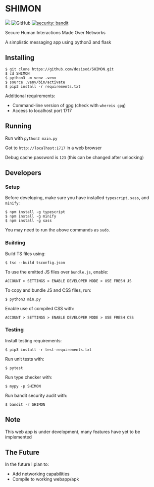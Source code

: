 # SHIMON

![](https://github.com/dosisod/SHIMON/workflows/tests/badge.svg) ![GitHub](https://img.shields.io/github/license/dosisod/SHIMON) [![security: bandit](https://img.shields.io/badge/security-bandit-yellow.svg)](https://github.com/PyCQA/bandit)

Secure Human Interactions Made Over Networks

A simplistic messaging app using python3 and flask

## Installing

```
$ git clone https://github.com/dosisod/SHIMON.git
$ cd SHIMON
$ python3 -m venv .venv
$ source .venv/bin/activate
$ pip3 install -r requirements.txt
```

Additional requirements:
* Command-line version of gpg (check with `whereis gpg`)
* Access to localhost port 1717

## Running

Run with `python3 main.py`

Got to `http://localhost:1717` in a web browser

Debug cache password is `123` (this can be changed after unlocking)

## Developers

### Setup

Before developing, make sure you have installed `typescript`, `sass`, and `minify`:

```
$ npm install -g typescript
$ npm install -g minify
$ npm install -g sass
```

You may need to run the above commands as `sudo`.

### Building

Build TS files using:

```
$ tsc --build tsconfig.json
```

To use the emitted JS files over `bundle.js`, enable:

`ACCOUNT > SETTINGS > ENABLE DEVELOPER MODE > USE FRESH JS`

To copy and bundle JS and CSS files, run:

```
$ python3 min.py
```

Enable use of compiled CSS with:

`ACCOUNT > SETTINGS > ENABLE DEVELOPER MODE > USE FRESH CSS`

### Testing

Install testing requirements:

```
$ pip3 install -r test-requirements.txt
```

Run unit tests with:

```
$ pytest
```

Run type checker with:

```
$ mypy -p SHIMON
```

Run bandit security audit with:

```
$ bandit -r SHIMON
```

## Note

This web app is under development, many features have yet to be implemented

## The Future

In the future I plan to:
* Add networking capabilities
* Compile to working webapp/apk